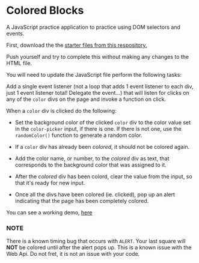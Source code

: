 # Colored Blocks

A JavaScript practice application to practice using DOM selectors and events.

First, download the the [starter files from this respository.](https://github.com/jniziol/colored-blocks/tree/main/colored-blocks-starter-files)

Push yourself and try to complete this without making any changes to the HTML file.

You will need to update the JavaScript file perform the following tasks:

Add a single event listener (not a loop that adds 1 event listener to each div, just 1 event listener total! Delegate the event...) that will listen for clicks on any of the `color` divs on the page and invoke a function on click.

When a `color` div is clicked do the following:

- Set the background color of the clicked `color` div to the color value set in the `color-picker` input, if there is one. If there is not one, use the `randomColor()` function to generate a random color.

- If a `color` div has already been *colored*, it should not be colored again. 

- Add the color name, or number, to the *colored* div as text, that corresponds to the background color that was assigned to it.

- After the *colored* div has been colord, clear the value from the input, so that it's ready for new input.

- Once all the divs have been colored (ie. clicked), pop up an alert indicating that the page has been completely colored.

You can see a working demo, [here](https://jniziol.github.io/SD110-colored-blocks-demo/)

### NOTE

There is a known timing bug that occurs with `ALERT`. Your last square will __NOT__ be colored until after the alert pops up. This is a known issue with the Web Api. Do not fret, it is not an issue with your code.
